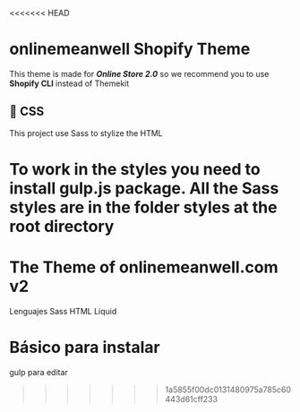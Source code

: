 <<<<<<< HEAD
# onlinemeanwell Shopify Theme

This theme is made for ***Online Store 2.0*** so we recommend you to use **Shopify CLI** instead of Themekit

## :dizzy: CSS

This project use Sass to stylize the HTML

To work in the styles you need to install gulp.js package.
All the Sass styles are in the folder styles at the root directory
=======
# The Theme of onlinemeanwell.com v2

Lenguajes
Sass
HTML
Liquid

# Básico para instalar


gulp para editar 
>>>>>>> 1a5855f00dc0131480975a785c60443d61cff233
